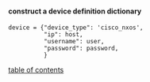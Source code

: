 
#### construct a device definition dictionary
```
device = {"device_type": 'cisco_nxos',
          "ip": host,
          "username": user,
          "password": password,
          }

```
[table of contents](#table-of-contents)

